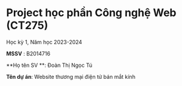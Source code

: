 # Project học phần Công nghệ Web (CT275)

Học kỳ 1, Năm học 2023-2024

**MSSV** : B2014716

**Họ tên SV **: Đoàn Thị Ngọc Tú

**Tên dự án**: Website thương mại điện tử bán mắt kính

